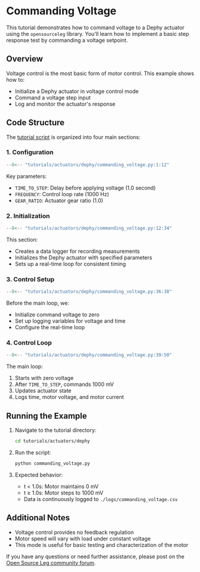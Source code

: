 # Commanding Voltage

This tutorial demonstrates how to command voltage to a Dephy actuator using the `opensourceleg` library. You'll learn how to implement a basic step response test by commanding a voltage setpoint.

## Overview

Voltage control is the most basic form of motor control. This example shows how to:

- Initialize a Dephy actuator in voltage control mode
- Command a voltage step input
- Log and monitor the actuator's response

## Code Structure

The [tutorial script](https://github.com/neurobionics/opensourceleg/blob/main/tutorials/actuators/dephy/commanding_voltage.py) is organized into four main sections:

### 1. Configuration

```python
--8<-- "tutorials/actuators/dephy/commanding_voltage.py:1:12"
```

Key parameters:

- `TIME_TO_STEP`: Delay before applying voltage (1.0 second)
- `FREQUENCY`: Control loop rate (1000 Hz)
- `GEAR_RATIO`: Actuator gear ratio (1.0)

### 2. Initialization

```python
--8<-- "tutorials/actuators/dephy/commanding_voltage.py:12:34"
```

This section:

- Creates a data logger for recording measurements
- Initializes the Dephy actuator with specified parameters
- Sets up a real-time loop for consistent timing

### 3. Control Setup

```python
--8<-- "tutorials/actuators/dephy/commanding_voltage.py:36:38"
```

Before the main loop, we:

- Initialize command voltage to zero
- Set up logging variables for voltage and time
- Configure the real-time loop

### 4. Control Loop

```python
--8<-- "tutorials/actuators/dephy/commanding_voltage.py:39:50"
```

The main loop:

1. Starts with zero voltage
2. After `TIME_TO_STEP`, commands 1000 mV
3. Updates actuator state
4. Logs time, motor voltage, and motor current

## Running the Example

1. Navigate to the tutorial directory:

   ```bash
   cd tutorials/actuators/dephy
   ```

2. Run the script:

   ```bash
   python commanding_voltage.py
   ```

3. Expected behavior:

   - t < 1.0s: Motor maintains 0 mV
   - t ≥ 1.0s: Motor steps to 1000 mV
   - Data is continuously logged to `./logs/commanding_voltage.csv`

## Additional Notes

- Voltage control provides no feedback regulation
- Motor speed will vary with load under constant voltage
- This mode is useful for basic testing and characterization of the motor

If you have any questions or need further assistance, please post on the [Open Source Leg community forum](https://opensourceleg.org/community).
